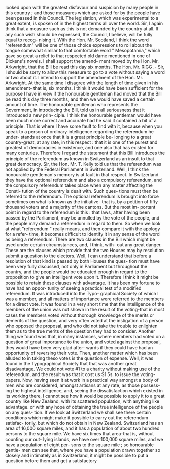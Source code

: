 looked upon with the greatest disfavour and suspicion by many people in this country ; and those measures which are asked for by the people have been passed in this Council. The legislation, which was experimental to a great extent, is spoken of in the highest terms all over the world. Sir, I again think that a measure such as this is not demanded by the country at all. If any such wish should be expressed, the Council, I believe, will be fully equal to recog- nising it. With the Hon. Mr. Scotland, I think the word "referendum" will be one of those choice expressions to roll about the tongue somewhat similar to that comfortable word " Mesopotamia," which gave so great a relief to that respected old dame mentioned in one of Dickens's novels. I shall support the amend- ment moved by the Hon. Mr. Arkwright, that the Bill be read this day six months. The Hon. Mr. RIGG .- Sir, I should be sorry to allow this measure to go to a vote without saying a word or two about it. I intend to support the amendment of the Hon. Mr. Arkwright. At the same time I disagree with the length of time given in his amendment- that is, six months. I think it would have been sufficient for the purpose I have in view if the honourable gentleman had moved that the Bill be read this day three months, and then we would have saved a certain amount of time. The honourable gentleman who represents the Government, in introducing the Bill, told us in all seriousness that it introduced a new prin- ciple. I think the honourable gentleman would have been much more correct and accurate had he said it contained a bit of a principle. That is where I have some fault to find with it, because when you speak to a person of ordinary intelligence regarding the referendum he under- stands at once that it is a great principle be- longing to a great country-great, at any rate, in this respect : that it is one of the purest and greatest of democracies in existence, and one also that has existed for many centuries. Therefore I regard the statement that this Bill introduces the principle of the referendum as known in Switzerland as an insult to that great democracy. Sir, the Hon. Mr. T. Kelly told us that the referendum was not applied by the Federal Parliament in Switzerland. Well, I think the honourable gentleman's memory is at fault in that respect. In Switzerland they have the optional referendum and also a compulsory referendum, and the compulsory referendum takes place when any matter affecting the Consti- tution of the country is dealt with. Such ques- tions must then be referred to the referendum. The optional referendum is brought into force sometimes on what is known as the initiative- that is, by a petition of fifty thousand voters and a majority of the cantons. But the most im- portant point in regard to the referendum is this : that laws, after having been passed by the Parliament, may be annulled by the vote of the people, and the people may demand a referendum in regard to them. So when we look at what "referendum " really means, and then compare it with the apology for a refer- time, it becomes difficult to identify it in any sense of the word as being a referendum. There are two clauses in the Bill which might be used under certain circumstances, and, I think, with- out any great danger. These are the clauses which provide that the two Houses may by resolution submit a question to the electors. Well, I can understand that before a resolution of that kind is passed by both Houses the ques- tion must have been very fully discussed, not only in Parliament but throughout the country, and the people would be educated enough in regard to the proposition to give an intelligent vote upon it. Therefore I think it might be possible to retain these clauses with advantage. It has been my fortune to have had an oppor- tunity of seeing a practical test of a modified referendum. It was introduced into the Typo- graphical Society of which I was a member, and all matters of importance were referred to the members for a direct vote. It was found in a very short time that the intelligence of the members of the union was not shown in the result of the voting-that in most cases the members voted without thorough knowledge of the merits or demerits of the question, and very often voted at the instigation of a person who opposed the proposal, and who did not take the trouble to enlighten them as to the true merits of the question they had to consider. Another thing we found was that, in many instances, where members had voted on a question of great importance to the union, and voted against the proposal, they would have been very glad after- wards if they could have had an opportunity of reversing their vote. Then, another matter which has been alluded to in taking theso votes is the question of expense. Well, it was found in the Typographical Society that that was another great disadvantage. We could not vote #1 to a charity without making use of the referendum, and the result was that it cost us $1 5s. to issue the voting-papers. Now, having seen it at work in a practical way amongst a body of men who are considered, amongst artisans at any rate, as those possess- ing the highest intelligence, and, seeing the dissatisfaction which existed in its working there, I cannot see how it would be possible to apply it to a great country like New Zealand, with its scattered population, with anything like advantage. or with any hope of obtaining the true intelligence of the people on any ques- tion. If we look at Switzerland we shall see there certain conditions which might make it possible to carry out the referendum satisfac- torily, but which do not obtain in New Zealand. Switzerland has an area of 16,000 square miles, and it has a population of about two hundred persons to the square mile. We have six times that area-that is, without counting our out- lying islands, we have over 100,000 square miles, and we have a population of eight per- sons to the square mile ; so honourable gentle- men can see that, where you have a population drawn together so closely and intimately as in Switzerland, it might be possible to put a question before them and get a satisfactory 